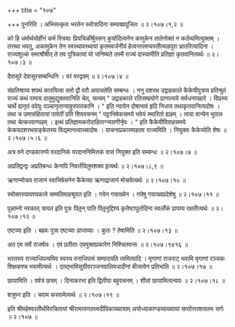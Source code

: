 +++
title = "१०७"

+++
पुनरिति । अभिसत्कृतः भरतेन स्तोत्रादिना सम्यक्प्रपूजितः  ॥  २।१०७।१,२  ॥   

  

को हि धर्मार्थयोर्हीनं कर्म स्त्रियाः प्रियचिकीर्षुस्सन् कुर्यादित्यनेन कामुकेन तातेनोक्तं न कर्तव्यमित्युक्तम् । तत्तथा भवतु, अकामुकेन तेन स्वस्थावस्थायां कृतमवर्जनीयं हेत्वन्तरमप्यस्तीत्याहपुरा भ्रातरित्यादिना । राज्यशुल्कं समाश्रौषीत् ते तव पुत्रिकायां यो जनिष्यते तस्मै राज्यं दास्यामीति प्रतिज्ञां कृतवानित्यर्थः  ॥  २।१०७।३  ॥   

  

दैवासुरे देवासुरसम्बन्धिनि । वरं वरद्वयम्  ॥  २।१०७।४  ॥   

  

संप्रतिश्राव्य शपथं कारयित्वा ततो द्वौ वरौ अयाचतेति सम्बन्धः । ननु दशरथ उद्वाहकाले कैकेयीपुत्राय प्रतिश्रुतं राज्यं कथं रामाय दातुमुद्युक्तवानिति चेत्, सत्यम् " उद्वाहकाले रतिसम्प्रयोगे प्राणात्यये सर्वधनापहारे । विप्रस्य चार्थे ह्यनृतं वदेयुः पञ्चानृतान्याहुरपातकानि । " इति न्यायेन दोषाभावं हृदि निधाय तथाकृतवानित्यदोषः । तथा च उमासंहितायां पार्वतीं प्रति शिववचनम् " पट्टाभिषेकसमये भवेयं स्मारितो ह्यहम् । त्वया वान्येन भूपाल तथा चेत्करवाण्यहम् । इत्थं प्रतिज्ञामकरोदाहिताग्न्यग्रणीर्नृपः । " इति कैकेयीविवाहसमये केकयदशरथसङ्केतस्य विद्यमानत्वाच्चादोषः । याचनाप्रकारमाहतव राज्यमिति । नियुक्तः कैकेय्येति शेषः  ॥  २।१०७।५।६  ॥   

  

अत्र वने दण्डकारण्ये वरदानिकं वरदाननिमित्तकं वासं नियुक्त इति सम्बन्धः  ॥  २।१०७।७  ॥   

  

अप्रतिद्वन्द्वः अप्रतिबन्धः केनापि निवर्त्तयितुमशक्य इत्यर्थः  ॥  २।१०७।८,९  ॥   

  

ऋणान्मोचय राजानं स्वाभिषेचनेन कैकेय्या ऋणाद्राजानं मोचयेत्यर्थः  ॥  २।१०७।१०  ॥   

  

स्वोक्तस्यावश्यकत्वे सम्मतिमाहश्रूयत इति । गयेन गयाख्येन । गयेषु गयाख्यप्रदेशेषु  ॥  २।१०७।११  ॥   

  

पुन्नाम्नो नरकात् त्रायत इति पुत्रः पितृ़न् पाति पितृ़नुद्दिश्य कृतेष्टापूर्तादिना स्वर्लोकं प्रापय्य रक्षतीत्यर्थः  ॥  २।१०७।१२  ॥   

  

एष्टव्या इति । बहवः पुत्रा एष्टव्याः प्राप्तव्याः । कुतः ? तेषामिति  ॥  २।१०७।१३  ॥   

  

अत एव सर्वे राजर्षयः । एवं प्रतीताः एवमुक्तप्रकारेण निश्चितवन्तः  ॥  २।१०७।१४१६  ॥   

  

भरतस्य राज्याधिपत्यमिव स्वस्य वनाधिपत्वं सम्पादयति त्वमित्यादि । मृगाणां राजराट् भवामि मृगाणां रञ्जकः शिक्षकश्च भवामीत्यर्थः । एतद्भाविसुग्रीवरञ्जनवालिवधादीनां बीजत्वेन प्रतिभाति  ॥  २।१०७।१७  ॥   

  

छायामिति । वर्षत्रं छत्रम् । दिनाकरभा इति द्वितीया बहुवचनम् । शीतां छायामित्यन्वयः  ॥  २।१०७।१८  ॥   

  

शत्रुघ्न इति । चराम करवामेत्यर्थः  ॥  २।१०७।१९  ॥   

  

इति श्रीमहेश्वरतीर्थविरचितायां श्रीरामायणतत्त्वदीपिकाख्यायाम् अयोध्याकाण्डव्याख्यायां सप्तोत्तरशततमः सर्गः  ॥  २।१०७  ॥   

  

  

